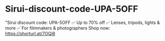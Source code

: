 # Sirui-discount-code-UPA-5OFF
"Sirui discount code: UPA-5OFF ✅ Up to 70% off ✅ Lenses, tripods, lights &amp; more ✅ For filmmakers &amp; photographers Shop now: https://shorturl.at/7OQi8 
